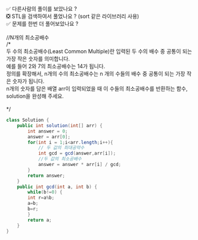 ✅ 다른사람의 풀이를 보았나요 ? <br>
❎ STL을 검색하여서 풀었나요 ? (sort 같은 라이브러리 사용) <br>
✅ 문제를 한번 더 풀어보았나요 ? <br>
<br>
//N개의 최소공배수 <br>
/* <br>
두 수의 최소공배수(Least Common Multiple)란 입력된 두 수의 배수 중 공통이 되는 가장 작은 숫자를 의미합니다.<br> 
예를 들어 2와 7의 최소공배수는 14가 됩니다. <br>
정의를 확장해서, n개의 수의 최소공배수는 n 개의 수들의 배수 중 공통이 되는 가장 작은 숫자가 됩니다.<br>
n개의 숫자를 담은 배열 arr이 입력되었을 때 이 수들의 최소공배수를 반환하는 함수, solution을 완성해 주세요.<br>
<br>
*/
```java
class Solution {
    public int solution(int[] arr) {
        int answer = 0;
        answer = arr[0];
        for(int i = 1;i<arr.length;i++){
            // 두 값의 최대공약수
            int gcd = gcd(answer,arr[i]);
            //두 값의 최소공배수
            answer = answer * arr[i] / gcd;
        }
        return answer;
    }
    public int gcd(int a, int b) {
        while(b!=0) {
		int r=a%b;
		a=b;
		b=r;
        }
        return a;
    }
}
```

